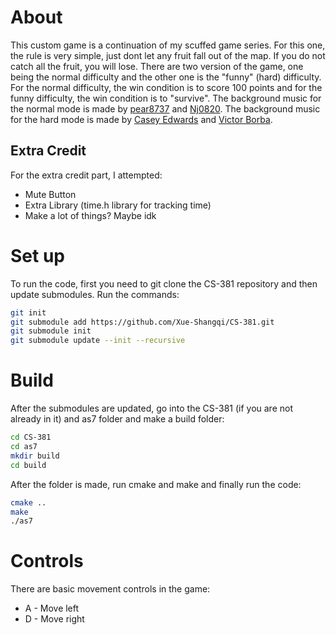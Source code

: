 # About
This custom game is a continuation of my scuffed game series. For this one, the rule is very simple, just dont let any fruit fall out of the map. If you do not catch all the fruit, you will lose. There are two version of the game, one being the normal difficulty and the other one is the "funny" (hard) difficulty. For the normal difficulty, the win condition is to score 100 points and for the funny difficulty, the win condition is to "survive". The background music for the normal mode is made by [pear8737](https://www.youtube.com/channel/UCuWfAq9BTpHx9Waz3R1RjNw) and [Nj0820](https://www.youtube.com/watch?v=kDZvuxlHFJA). The background music for the hard mode is made by [Casey Edwards](https://www.youtube.com/c/CaseyEdwards) and [Victor Borba](https://www.youtube.com/channel/UCgKUpNOPIIdOA0E_jeQaA-g).

## Extra Credit 
For the extra credit part, I attempted:
* Mute Button 
* Extra Library (time.h library for tracking time)
* Make a lot of things? Maybe idk

# Set up
To run the code, first you need to git clone the CS-381 repository and then update submodules. Run the commands:
```bash
git init
git submodule add https://github.com/Xue-Shangqi/CS-381.git
git submodule init
git submodule update --init --recursive
```

# Build
After the submodules are updated, go into the CS-381 (if you are not already in it) and as7 folder and make a build folder:
```bash
cd CS-381
cd as7
mkdir build
cd build
```
After the folder is made, run cmake and make and finally run the code:
```bash
cmake ..
make
./as7
```
# Controls
There are basic movement controls in the game:
* A - Move left  
* D - Move right 